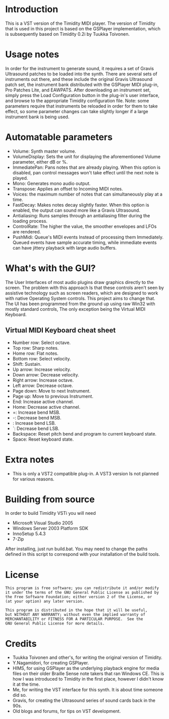 # Introduction
This is a VST version of the Timidity MIDI player. The version of Timidity that is used in this project is based on the GSPlayer implementation, which is subsequently based on Timidity 0.2i by Tuukka Toivonen.

# Usage notes
In order for the instrument to generate sound, it requires a set of Gravis Ultrasound patches to be loaded into the synth. There are several sets of instruments out there, and these include the original Gravis Ultrasound patch set, the instrument bank distributed with the GSPlayer MIDI plug-in, Pro Patches Lite, and EAWPATS. After downloading an instrument set, simply press the Load Configuration button in the plug-in's user interface, and browse to the appropriate Timidity configuration file. Note: some parameters require that instruments be reloaded in order for them to take effect, so some parameter changes can take slightly longer if a large instrument bank is being used.

# Automatable parameters

* Volume: Synth master volume.
* VolumeDisplay: Sets the unit for displaying the aforementioned Volume parameter, either dB or %.
* ImmediatePan: Pans notes that are already playing. When this option is disabled, pan control messages won't take effect until the next note is played.
* Mono: Generates mono audio output.
* Transpose: Applies an offset to Incoming MIDI notes.
* Voices: the maximum number of notes that can simultaneously play at a time.
* FastDecay: Makes notes decay slightly faster. When this option is enabled, the output can sound more like a Gravis Ultrasound.
* Antialiasing: Runs samples through an antialiasing filter during the loading process.
* ControlRate: The higher the value, the smoother envelopes and LFOs are rendered.
* PushMidi: Queue's MIDI events Instead of processing them Immediately. Queued events have sample accurate timing, while immediate events can have jittery playback with large audio buffers.

# What's with the GUI?

The User Interfaces of most audio plugins draw graphics directly to the screen. The problem with this approach Is that these controls aren't seen by assistive technology such as screen readers, which are designed to work with native Operating System controls. This project aims to change that. The UI has been programmed from the ground up using raw Win32 with mostly standard controls, The only exception being the Virtual MIDI Keyboard.

## Virtual MIDI Keyboard cheat sheet

* Number row: Select octave.
* Top row: Sharp notes.
* Home row: Flat notes.
* Bottom row: Select velocity.
* Shift: Sustain.
* Up arrow: Increase velocity.
* Down arrow: Decrease velocity.
* Right arrow: Increase octave.
* Left arrow: Decrease octave.
* Page down: Move to next Instrument.
* Page up: Move to previous Instrument.
* End: Increase active channel.
* Home: Decrease active channel.
* =: Increase bend MSB.
* -: Decrease bend MSB.
* \: Increase bend LSB.
* `: Decrease bend LSB.
* Backspace: Reset pitch bend and program to current keyboard state.
* Space: Reset keyboard state.

# Extra notes

* This is only a VST2 compatible plug-in. A VST3 version Is not planned for various reasons.

# Building from source
In order to build Timidity VSTi you will need

* Microsoft Visual Studio 2005
* Windows Server 2003 Platform SDK
* InnoSetup 5.4.3
* 7-Zip

After installing, just run build.bat. You may need to change the paths defined in this script to correspond with your installation of the build tools.

# License
    This program is free software; you can redistribute it and/or modify
    it under the terms of the GNU General Public License as published by
    the Free Software Foundation; either version 2 of the License, or
    (at your option) any later version.

    This program is distributed in the hope that it will be useful,
    but WITHOUT ANY WARRANTY; without even the implied warranty of
    MERCHANTABILITY or FITNESS FOR A PARTICULAR PURPOSE.  See the
    GNU General Public License for more details.

# Credits

* Tuukka Toivonen and other's, for writing the original version of Timidity.
* Y.Nagamidori, for creating GSPlayer.
* HIMS, for using GSPlayer as the underlying playback engine for media files on their older Braille Sense note takers that ran Windows CE. This is how I was introduced to Timidity in the first place, however I didn't know it at the time.
* Me, for writing the VST interface for this synth. It is about time someone did so.
* Gravis, for creating the Ultrasound series of sound cards back in the 90s.
* Old blogs and forums, for tips on VST development.

